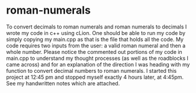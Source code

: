 # roman-numerals
To convert decimals to roman numerals and roman numerals to decimals
I wrote my code in c++ using cLion. One should be able to run my code by simply copying my main.cpp as that is the file that holds all the code. My code requires two inputs from the user: a valid roman numeral and then a whole number. Please notice the commented out portions of my code in main.cpp to understand my thought processes (as well as the roadblocks I came across) and for an explanation of the direction I was heading with my function to convert decimal numbers to roman numerals.
I started this project at 12:45 pm and stopped myself exactly 4 hours later, at 4:45pm.
See my handwritten notes which are attached.
